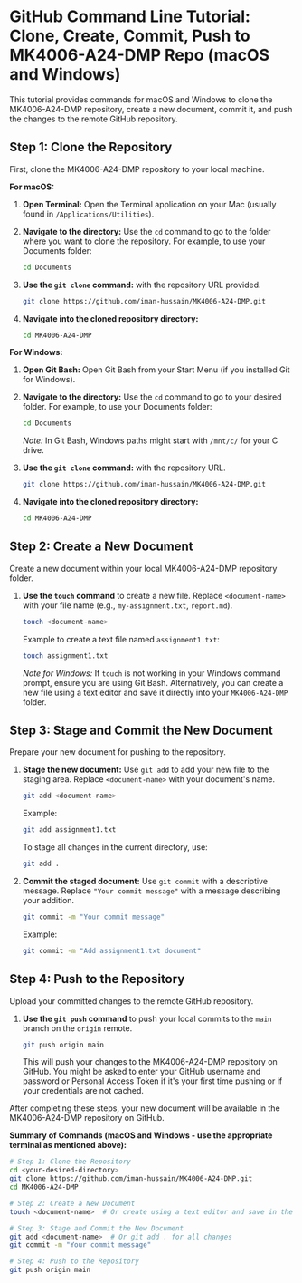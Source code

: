 # GitHub Command Line Tutorial: Clone, Create, Commit, Push to MK4006-A24-DMP Repo (macOS and Windows)

This tutorial provides commands for macOS and Windows to clone the MK4006-A24-DMP repository, create a new document, commit it, and push the changes to the remote GitHub repository.

## Step 1: Clone the Repository

First, clone the MK4006-A24-DMP repository to your local machine.

**For macOS:**

1.  **Open Terminal:**  Open the Terminal application on your Mac (usually found in `/Applications/Utilities`).
2.  **Navigate to the directory:** Use the `cd` command to go to the folder where you want to clone the repository. For example, to use your Documents folder:
    ```bash
    cd Documents
    ```
3.  **Use the `git clone` command:** with the repository URL provided.

    ```bash
    git clone https://github.com/iman-hussain/MK4006-A24-DMP.git
    ```

4.  **Navigate into the cloned repository directory:**
    ```bash
    cd MK4006-A24-DMP
    ```

**For Windows:**

1.  **Open Git Bash:** Open Git Bash from your Start Menu (if you installed Git for Windows).
2.  **Navigate to the directory:** Use the `cd` command to go to your desired folder. For example, to use your Documents folder:
    ```bash
    cd Documents
    ```
    *Note:* In Git Bash, Windows paths might start with `/mnt/c/` for your C drive.

3.  **Use the `git clone` command:** with the repository URL.

    ```bash
    git clone https://github.com/iman-hussain/MK4006-A24-DMP.git
    ```

4.  **Navigate into the cloned repository directory:**
    ```bash
    cd MK4006-A24-DMP
    ```

## Step 2: Create a New Document

Create a new document within your local MK4006-A24-DMP repository folder.

1.  **Use the `touch` command** to create a new file. Replace `<document-name>` with your file name (e.g., `my-assignment.txt`, `report.md`).

    ```bash
    touch <document-name>
    ```

    Example to create a text file named `assignment1.txt`:
    ```bash
    touch assignment1.txt
    ```

    *Note for Windows:* If `touch` is not working in your Windows command prompt, ensure you are using Git Bash. Alternatively, you can create a new file using a text editor and save it directly into your `MK4006-A24-DMP` folder.

## Step 3: Stage and Commit the New Document

Prepare your new document for pushing to the repository.

1.  **Stage the new document:** Use `git add` to add your new file to the staging area. Replace `<document-name>` with your document's name.

    ```bash
    git add <document-name>
    ```

    Example:
    ```bash
    git add assignment1.txt
    ```

    To stage all changes in the current directory, use:
    ```bash
    git add .
    ```

2.  **Commit the staged document:** Use `git commit` with a descriptive message. Replace `"Your commit message"` with a message describing your addition.

    ```bash
    git commit -m "Your commit message"
    ```

    Example:
    ```bash
    git commit -m "Add assignment1.txt document"
    ```

## Step 4: Push to the Repository

Upload your committed changes to the remote GitHub repository.

1.  **Use the `git push` command** to push your local commits to the `main` branch on the `origin` remote.

    ```bash
    git push origin main
    ```

    This will push your changes to the MK4006-A24-DMP repository on GitHub. You might be asked to enter your GitHub username and password or Personal Access Token if it's your first time pushing or if your credentials are not cached.

After completing these steps, your new document will be available in the MK4006-A24-DMP repository on GitHub.

**Summary of Commands (macOS and Windows - use the appropriate terminal as mentioned above):**

```bash
# Step 1: Clone the Repository
cd <your-desired-directory>
git clone https://github.com/iman-hussain/MK4006-A24-DMP.git
cd MK4006-A24-DMP

# Step 2: Create a New Document
touch <document-name>  # Or create using a text editor and save in the repository folder

# Step 3: Stage and Commit the New Document
git add <document-name>  # Or git add . for all changes
git commit -m "Your commit message"

# Step 4: Push to the Repository
git push origin main
